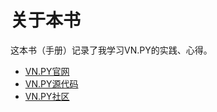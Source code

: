 # 关于本书

这本书（手册）记录了我学习VN.PY的实践、心得。

* [VN.PY官网](http://www.vnpy.org/)
* [VN.PY源代码](https://github.com/vnpy/vnpy)
* [VN.PY社区](http://www.vnpie.com/forum.php)

